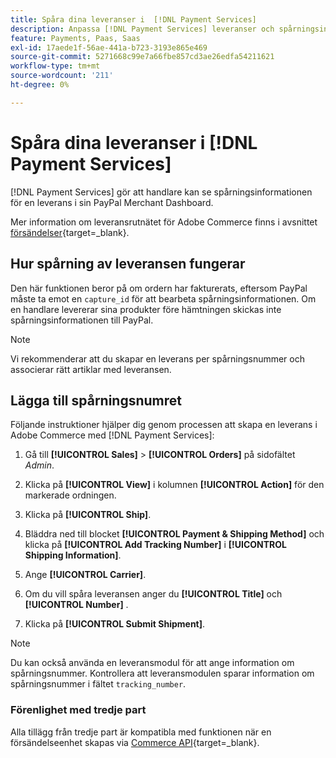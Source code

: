 ```yaml
---
title: Spåra dina leveranser i  [!DNL Payment Services]
description: Anpassa [!DNL Payment Services] leveranser och spårningsinformation som visas på PayPal Merchant Dashboard.
feature: Payments, Paas, Saas
exl-id: 17aede1f-56ae-441a-b723-3193e865e469
source-git-commit: 5271668c99e7a66fbe857cd3ae26edfa54211621
workflow-type: tm+mt
source-wordcount: '211'
ht-degree: 0%

---
```


# Spåra dina leveranser i [!DNL Payment Services]

[!DNL Payment Services] gör att handlare kan se spårningsinformationen för en leverans i sin PayPal Merchant Dashboard.

Mer information om leveransrutnätet för Adobe Commerce finns i avsnittet [försändelser](https://experienceleague.adobe.com/en/docs/commerce-admin/stores-sales/order-management/shipments){target=_blank}.

## Hur spårning av leveransen fungerar

Den här funktionen beror på om ordern har fakturerats, eftersom PayPal måste ta emot en `capture_id` för att bearbeta spårningsinformationen. Om en handlare levererar sina produkter före hämtningen skickas inte spårningsinformationen till PayPal.

>[!NOTE]
>
> Vi rekommenderar att du skapar en leverans per spårningsnummer och associerar rätt artiklar med leveransen.

## Lägga till spårningsnumret

Följande instruktioner hjälper dig genom processen att skapa en leverans i Adobe Commerce med [!DNL Payment Services]:

1. Gå till **[!UICONTROL Sales]** > **[!UICONTROL Orders]** på sidofältet _Admin_.

1. Klicka på **[!UICONTROL View]** i kolumnen **[!UICONTROL Action]** för den markerade ordningen.

1. Klicka på **[!UICONTROL Ship]**.

1. Bläddra ned till blocket **[!UICONTROL Payment & Shipping Method]** och klicka på **[!UICONTROL Add Tracking Number]** i **[!UICONTROL Shipping Information]**.

1. Ange **[!UICONTROL Carrier]**.

1. Om du vill spåra leveransen anger du **[!UICONTROL Title]** och **[!UICONTROL Number]** .

1. Klicka på **[!UICONTROL Submit Shipment]**.

>[!NOTE]
>
> Du kan också använda en leveransmodul för att ange information om spårningsnummer. Kontrollera att leveransmodulen sparar information om spårningsnummer i fältet `tracking_number`.

### Förenlighet med tredje part

Alla tillägg från tredje part är kompatibla med funktionen när en försändelseenhet skapas via [Commerce API](https://developer.adobe.com/commerce/webapi/rest/attributes/#ShipmentRepositoryInterface){target=_blank}.
